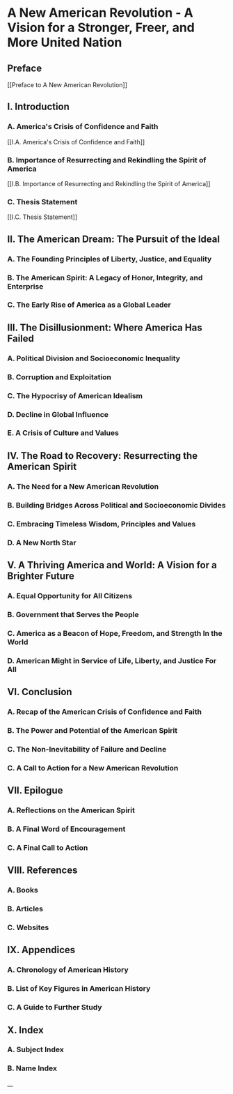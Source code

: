 # A New American Revolution - A Vision for a Stronger, Freer, and More United Nation

## Preface

[[Preface to A New American Revolution]]  

## I. Introduction 

### A. America's Crisis of Confidence and Faith

[[I.A. America's Crisis of Confidence and Faith]] 

### B. Importance of Resurrecting and Rekindling the Spirit of America 

[[I.B. Importance of Resurrecting and Rekindling the Spirit of America]]  

### C. Thesis Statement 

[[I.C. Thesis Statement]] 

## II. The American Dream: The Pursuit of the Ideal 

### A. The Founding Principles of Liberty, Justice, and Equality 
### B. The American Spirit: A Legacy of Honor, Integrity, and Enterprise 
### C. The Early Rise of America as a Global Leader 

## III. The Disillusionment: Where America Has Failed 

### A. Political Division and Socioeconomic Inequality 
### B. Corruption and Exploitation 
### C. The Hypocrisy of American Idealism 
### D. Decline in Global Influence 
### E. A Crisis of Culture and Values 

## IV. The Road to Recovery: Resurrecting the American Spirit 

### A. The Need for a New American Revolution 
### B. Building Bridges Across Political and Socioeconomic Divides 
### C. Embracing Timeless Wisdom, Principles and Values  
### D. A New North Star

## V. A Thriving America and World: A Vision for a Brighter Future 

### A. Equal Opportunity for All Citizens 
### B. Government that Serves the People 
### C. America as a Beacon of Hope, Freedom, and Strength In the World 
### D. American Might in Service of Life, Liberty, and Justice For All 

## VI. Conclusion 

### A. Recap of the American Crisis of Confidence and Faith 
### B. The Power and Potential of the American Spirit 
### C. The Non-Inevitability of Failure and Decline 
### C. A Call to Action for a New American Revolution

## VII. Epilogue

### A. Reflections on the American Spirit

### B. A Final Word of Encouragement

### C. A Final Call to Action

## VIII. References

### A. Books

### B. Articles

### C. Websites

## IX. Appendices

### A. Chronology of American History

### B. List of Key Figures in American History

### C. A Guide to Further Study

## X. Index

### A. Subject Index

### B. Name Index
__
